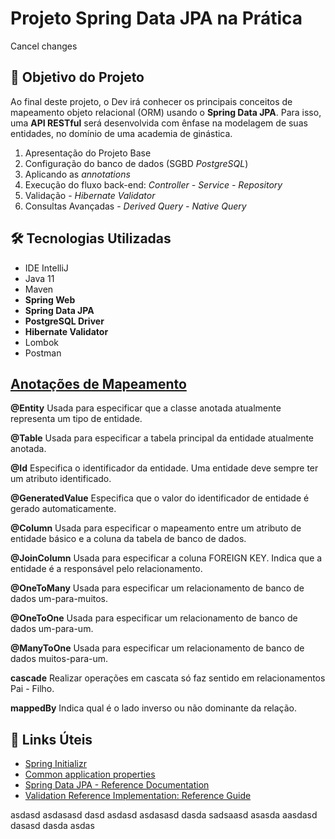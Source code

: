 <h1> Projeto Spring Data JPA na Prática </h1>Cancel changes


<h2>🎯 Objetivo do Projeto</h2>
<p>Ao final deste projeto, o Dev irá conhecer os principais conceitos de mapeamento objeto relacional (ORM) usando o <strong>Spring Data JPA</strong>. Para isso, uma <strong>API RESTful</strong> será desenvolvida com ênfase na modelagem de suas entidades, no domínio de uma academia de ginástica.</p>

<ol>
    <li> Apresentação do Projeto Base </li>
    <li> Configuração do banco de dados (SGBD <em>PostgreSQL</em>)</li>
    <li> Aplicando as <em>annotations</em></li>
    <li> Execução do fluxo back-end: <em>Controller - Service - Repository</em></li>
    <li> Validação - <em>Hibernate Validator</em> </li>
    <li> Consultas Avançadas - <em>Derived Query - Native Query</em></li>
</ol>

<h2>🛠 Tecnologias Utilizadas</h2>

<ul>
    <li>IDE IntelliJ</li>
    <li>Java 11</li>
    <li>Maven</li>
    <li><strong>Spring Web</strong></li>
    <li><strong>Spring Data JPA</strong></li>
    <li><strong>PostgreSQL Driver</strong></li>
    <li><strong>Hibernate Validator</strong></li>
    <li>Lombok</li>
    <li>Postman</li>
</ul>



<h2><a href="https://strn.com.br/artigos/2018/12/11/todas-as-anota%C3%A7%C3%B5es-do-jpa-anota%C3%A7%C3%B5es-de-mapeamento/">
Anotações de Mapeamento </a></h2>

<strong>@Entity</strong>
Usada para especificar que a classe anotada atualmente representa um tipo de entidade.

<strong>@Table</strong>
Usada para especificar a tabela principal da entidade atualmente anotada.

<strong>@Id</strong>
Especifica o identificador da entidade. Uma entidade deve sempre ter um atributo identificado.

<strong>@GeneratedValue</strong>
Especifica que o valor do identificador de entidade é gerado automaticamente.

<strong>@Column</strong>
Usada para especificar o mapeamento entre um atributo de entidade básico e a coluna da tabela de banco de dados.

<strong>@JoinColumn</strong>
Usada para especificar a coluna FOREIGN KEY. Indica que a entidade é a responsável pelo relacionamento.

<strong>@OneToMany</strong>
Usada para especificar um relacionamento de banco de dados um-para-muitos.

<strong>@OneToOne</strong>
Usada para especificar um relacionamento de banco de dados um-para-um.

<strong>@ManyToOne</strong>
Usada para especificar um relacionamento de banco de dados muitos-para-um.

<strong>cascade</strong>
Realizar operações em cascata só faz sentido em relacionamentos Pai - Filho.

<strong>mappedBy</strong>
Indica qual é o lado inverso ou não dominante da relação.

<h2>🔗 Links Úteis</h2>
<ul>
    <li><a href="https://start.spring.io/#!type=maven-project&language=java&platformVersion=2.6.1&packaging=jar&jvmVersion=11&groupId=me.dio.academia&artifactId=academia-digital&name=academia-digital&description=Tutorial%20API%20RESTful%20modelando%20sistema%20de%20academia%20de%20gin%C3%A1stica&packageName=me.dio.academia.digital&dependencies=web,data-jpa,postgresql,validation,lombok">Spring Initializr</a></li>
    <li><a href="https://docs.spring.io/spring-boot/docs/2.0.x/reference/html/common-application-properties.html">Common application properties</a></li>
    <li><a href="https://docs.spring.io/spring-data/jpa/docs/current/reference/html/#jpa.repositories">Spring Data JPA - Reference Documentation</a></li>
    <li><a href="https://docs.jboss.org/hibernate/stable/validator/reference/en-US/html_single/#validator-gettingstarted">Validation Reference Implementation: Reference Guide</a></li>

</ul>

asdasd
asdasasd
dasd
asdasd
asdasasd
dasda
sadsaasd
asasda
aasdasd
dasasd
dasda
asdas
